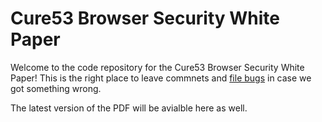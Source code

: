 # Cure53 Browser Security White Paper

Welcome to the code repository for the Cure53 Browser Security White Paper! 
This is the right place to leave commnets and [file bugs](https://github.com/cure53/browser-sec-whitepaper/issues) in case we got something wrong. 

The latest version of the PDF will be avialble here as well.
